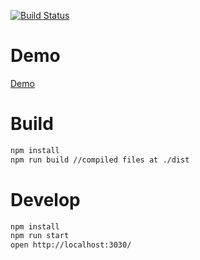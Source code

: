 [![Build Status](https://travis-ci.com/nurikk/sls-frontend.svg?branch=master)](https://travis-ci.com/nurikk/z2m-frontend)

# Demo
[Demo](https://nurikk.github.io/z2m-frontend/)


# Build
```bash
npm install
npm run build //compiled files at ./dist
```

# Develop
```bash
npm install
npm run start
open http://localhost:3030/
```

